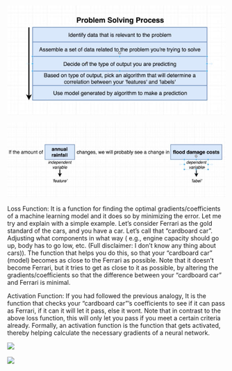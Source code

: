 ![](../../../../../attachments/2023-03-07-16-00-36-sg-ml.png)

![](../../../../../attachments/2023-03-07-16-00-58-sg-ml.png)


Loss Function: It is a function for finding the optimal gradients/coefficients of a machine learning model and it does so by minimizing the error. Let me try and explain with a simple example. Let’s consider Ferrari as the gold standard of the cars, and you have a car. Let’s call that “cardboard car”. Adjusting what components in what way ( e.g., engine capacity should go up, body has to go low, etc. (Full disclaimer: I don’t know any thing about cars)). The function that helps you do this, so that your “cardboard car” (model) becomes as close to the Ferrari as possible. Note that it doesn’t become Ferrari, but it tries to get as close to it as possible, by altering the gradients/coefficients so that the difference between your “cardboard car” and Ferrari is minimal.

Activation Function: If you had followed the previous analogy, It is the function that checks your “cardboard car”’s coefficients to see if it can pass as Ferrari, if it can it will let it pass, else it wont. Note that in contrast to the above loss function, this will only let you pass if you meet a certain criteria already. Formally, an activation function is the function that gets activated, thereby helping calculate the necessary gradients of a neural network.


![](../../../../attachments/2023-03-07-16-01-22-sg-ml.png)

![](../../../../attachments/2023-03-07-16-01-32-sg-ml.png)
